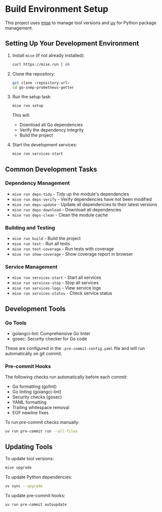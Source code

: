 # Build Environment Setup

This project uses [mise](https://mise.jdx.dev/) to manage tool versions and [uv](https://github.com/astral-sh/uv) for Python package management.

## Setting Up Your Development Environment

1. Install `mise` (if not already installed):
   ```bash
   curl https://mise.run | sh
   ```

2. Clone the repository:
   ```bash
   git clone <repository-url>
   cd go-snmp-prometheus-getter
   ```

3. Run the setup task:
   ```bash
   mise run setup
   ```
   This will:
   - Download all Go dependencies
   - Verify the dependency integrity
   - Build the project

4. Start the development services:
   ```bash
   mise run services-start
   ```

## Common Development Tasks

### Dependency Management
- `mise run deps-tidy` - Tidy up the module's dependencies
- `mise run deps-verify` - Verify dependencies have not been modified
- `mise run deps-update` - Update all dependencies to their latest versions
- `mise run deps-download` - Download all dependencies
- `mise run deps-clean` - Clean the module cache

### Building and Testing
- `mise run build` - Build the project
- `mise run test` - Run all tests
- `mise run test-coverage` - Run tests with coverage
- `mise run show-coverage` - Show coverage report in browser

### Service Management
- `mise run services-start` - Start all services
- `mise run services-stop` - Stop all services
- `mise run services-logs` - View service logs
- `mise run services-status` - Check service status

## Development Tools

### Go Tools
- golangci-lint: Comprehensive Go linter
- gosec: Security checker for Go code

These are configured in the `.pre-commit-config.yaml` file and will run automatically on git commit.

### Pre-commit Hooks
The following checks run automatically before each commit:
- Go formatting (gofmt)
- Go linting (golangci-lint)
- Security checks (gosec)
- YAML formatting
- Trailing whitespace removal
- EOF newline fixes

To run pre-commit checks manually:
```bash
uv run pre-commit run --all-files
```

## Updating Tools

To update tool versions:
```bash
mise upgrade
```

To update Python dependencies:
```bash
uv sync --upgrade
```

To update pre-commit hooks:
```bash
uv run pre-commit autoupdate
